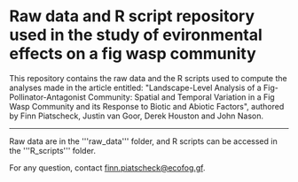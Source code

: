 # Raw data and R script repository used in the study of evironmental effects on a fig wasp community


This repository contains the raw data and the R scripts used to compute the analyses made in the article entitled: "Landscape-Level Analysis of a Fig-Pollinator-Antagonist Community: Spatial and Temporal Variation in a Fig Wasp Community and its Response to Biotic and Abiotic Factors", authored by Finn Piatscheck, Justin van Goor, Derek Houston and John Nason.

---
Raw data are in the '''raw_data''' folder, and R scripts can be accessed in the '''R_scripts''' folder.

For any question, contact finn.piatscheck@ecofog.gf.